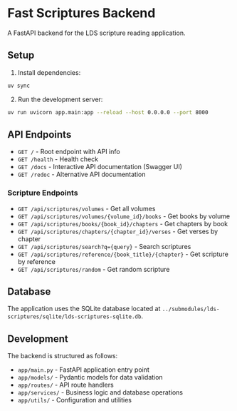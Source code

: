 # Fast Scriptures Backend

A FastAPI backend for the LDS scripture reading application.

## Setup

1. Install dependencies:
```bash
uv sync
```

2. Run the development server:
```bash
uv run uvicorn app.main:app --reload --host 0.0.0.0 --port 8000
```

## API Endpoints

- `GET /` - Root endpoint with API info
- `GET /health` - Health check
- `GET /docs` - Interactive API documentation (Swagger UI)
- `GET /redoc` - Alternative API documentation

### Scripture Endpoints

- `GET /api/scriptures/volumes` - Get all volumes
- `GET /api/scriptures/volumes/{volume_id}/books` - Get books by volume
- `GET /api/scriptures/books/{book_id}/chapters` - Get chapters by book
- `GET /api/scriptures/chapters/{chapter_id}/verses` - Get verses by chapter
- `GET /api/scriptures/search?q={query}` - Search scriptures
- `GET /api/scriptures/reference/{book_title}/{chapter}` - Get scripture by reference
- `GET /api/scriptures/random` - Get random scripture

## Database

The application uses the SQLite database located at `../submodules/lds-scriptures/sqlite/lds-scriptures-sqlite.db`.

## Development

The backend is structured as follows:

- `app/main.py` - FastAPI application entry point
- `app/models/` - Pydantic models for data validation
- `app/routes/` - API route handlers
- `app/services/` - Business logic and database operations
- `app/utils/` - Configuration and utilities 